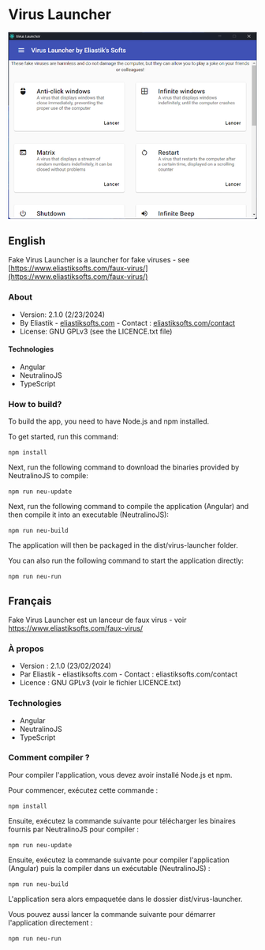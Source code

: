 # Virus Launcher

<img src="https://raw.githubusercontent.com/Eliastik/fake-virus-launcher/master/screenshot.png" width="640" alt="Screenshot" />

## English

Fake Virus Launcher is a launcher for fake viruses - see [https://www.eliastiksofts.com/faux-virus/](https://www.eliastiksofts.com/faux-virus/)

### About

* Version: 2.1.0 (2/23/2024)
* By Eliastik - [eliastiksofts.com](http://eliastiksofts.com) - Contact : [eliastiksofts.com/contact](http://eliastiksofts.com/contact)
* License: GNU GPLv3 (see the LICENCE.txt file)

#### Technologies

* Angular
* NeutralinoJS
* TypeScript

### How to build?

To build the app, you need to have Node.js and npm installed.

To get started, run this command:

`npm install`

Next, run the following command to download the binaries provided by NeutralinoJS to compile:

`npm run neu-update`

Next, run the following command to compile the application (Angular) and then compile it into an executable (NeutralinoJS):

`npm run neu-build`

The application will then be packaged in the dist/virus-launcher folder.

You can also run the following command to start the application directly:

`npm run neu-run`

## Français

Fake Virus Launcher est un lanceur de faux virus - voir https://www.eliastiksofts.com/faux-virus/

### À propos
* Version : 2.1.0 (23/02/2024)
* Par Eliastik - eliastiksofts.com - Contact : eliastiksofts.com/contact
* Licence : GNU GPLv3 (voir le fichier LICENCE.txt)

### Technologies

* Angular
* NeutralinoJS
* TypeScript

### Comment compiler ?

Pour compiler l'application, vous devez avoir installé Node.js et npm.

Pour commencer, exécutez cette commande :

`npm install`

Ensuite, exécutez la commande suivante pour télécharger les binaires fournis par NeutralinoJS pour compiler :

`npm run neu-update`

Ensuite, exécutez la commande suivante pour compiler l'application (Angular) puis la compiler dans un exécutable (NeutralinoJS) :

`npm run neu-build`

L'application sera alors empaquetée dans le dossier dist/virus-launcher.

Vous pouvez aussi lancer la commande suivante pour démarrer l'application directement :

`npm run neu-run`
